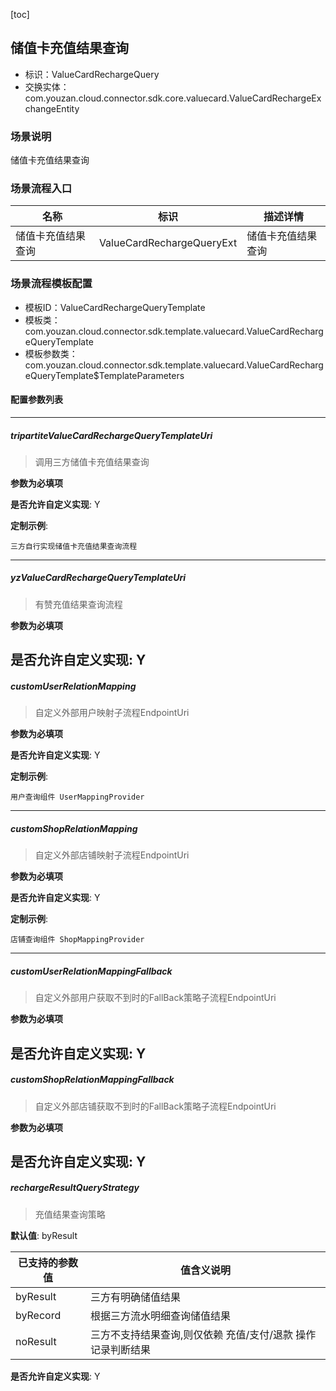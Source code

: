 [toc]

## 储值卡充值结果查询
- 标识：ValueCardRechargeQuery
- 交换实体：com.youzan.cloud.connector.sdk.core.valuecard.ValueCardRechargeExchangeEntity
### 场景说明
储值卡充值结果查询
### 场景流程入口

名称 | 标识 | 描述详情
---|---|---
储值卡充值结果查询 | ValueCardRechargeQueryExt | 储值卡充值结果查询

### 场景流程模板配置
- 模板ID：ValueCardRechargeQueryTemplate
- 模板类：com.youzan.cloud.connector.sdk.template.valuecard.ValueCardRechargeQueryTemplate
- 模板参数类：com.youzan.cloud.connector.sdk.template.valuecard.ValueCardRechargeQueryTemplate$TemplateParameters

#### 配置参数列表

---
##### tripartiteValueCardRechargeQueryTemplateUri
> 调用三方储值卡充值结果查询

**参数为必填项**


**是否允许自定义实现**: Y

**定制示例**:
```
三方自行实现储值卡充值结果查询流程
```
---
##### yzValueCardRechargeQueryTemplateUri
> 有赞充值结果查询流程

**参数为必填项**


**是否允许自定义实现**: Y
---
##### customUserRelationMapping
> 自定义外部用户映射子流程EndpointUri

**参数为必填项**


**是否允许自定义实现**: Y

**定制示例**:
```
用户查询组件 UserMappingProvider
```
---
##### customShopRelationMapping
> 自定义外部店铺映射子流程EndpointUri

**参数为必填项**


**是否允许自定义实现**: Y

**定制示例**:
```
店铺查询组件 ShopMappingProvider
```
---
##### customUserRelationMappingFallback
> 自定义外部用户获取不到时的FallBack策略子流程EndpointUri

**参数为必填项**


**是否允许自定义实现**: Y
---
##### customShopRelationMappingFallback
> 自定义外部店铺获取不到时的FallBack策略子流程EndpointUri

**参数为必填项**


**是否允许自定义实现**: Y
---
##### rechargeResultQueryStrategy
> 充值结果查询策略

**默认值**: byResult

已支持的参数值 | 值含义说明
---|---
byResult | 三方有明确储值结果
byRecord | 根据三方流水明细查询储值结果
noResult | 三方不支持结果查询,则仅依赖 充值/支付/退款 操作记录判断结果

**是否允许自定义实现**: Y


